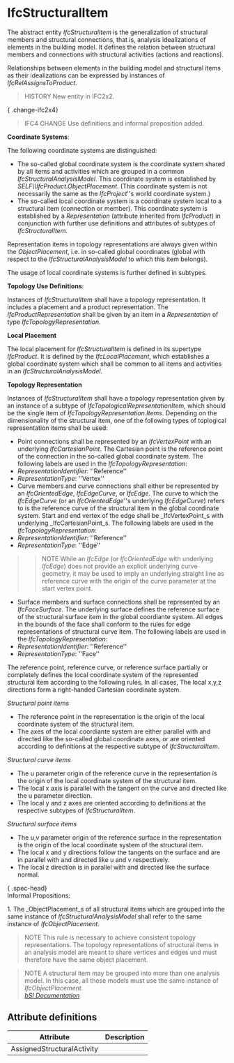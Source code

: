 IfcStructuralItem
=================
The abstract entity _IfcStructuralItem_ is the generalization of structural
members and structural connections, that is, analysis idealizations of
elements in the building model. It defines the relation between structural
members and connections with structural activities (actions and reactions).  
  
Relationships between elements in the building model and structural items as
their idealizations can be expressed by instances of _IfcRelAssignsToProduct_.  
  
> HISTORY  New entity in IFC2x2.  
  
{ .change-ifc2x4}  
> IFC4 CHANGE  Use definitions and informal proposition added.  
  
****Coordinate Systems****:  
  
The following coordinate systems are distinguished:  
  
* The so-called global coordinate system is the coordinate system shared by all items and activities which are grouped in a common _IfcStructuralAnalysisModel_. This coordinate system is established by _SELF\\\IfcProduct.ObjectPlacement_. (This coordinate system is not necessarily the same as the _IfcProject_''s world coordinate system.)  
* The so-called local coordinate system is a coordinate system local to a structural item (connection or member). This coordinate system is established by a _Representation_ (attribute inherited from _IfcProduct_) in conjunction with further use definitions and attributes of subtypes of _IfcStructuralItem_.  
  
Representation items in topology representations are always given within the
_ObjectPlacement_, i.e. in so-called global coordinates (global with respect
to the _IfcStructuralAnalysisModel_ to which this item belongs).  
  
The usage of local coordinate systems is further defined in subtypes.  
  
****Topology Use Definitions****:  
  
Instances of _IfcStructuralItem_ shall have a topology representation. It
includes a placement and a product representation. The
_IfcProductRepresentation_ shall be given by an item in a _Representation_ of
type _IfcTopologyRepresentation_.  
  
**Local Placement**  
  
The local placement for _IfcStructuralItem_ is defined in its supertype
_IfcProduct_. It is defined by the _IfcLocalPlacement_, which establishes a
global coordinate system which shall be common to all items and activities in
an _IfcStructuralAnalysisModel_.  
  
**Topology Representation**  
  
Instances of _IfcStructuralItem_ shall have a topology representation given by
an instance of a subtype of _IfcTopologicalRepresentationItem_, which should
be the single item of _IfcTopologyRepresentation.Items_. Depending on the
dimensionality of the structural item, one of the following types of
toplogical representation items shall be used:  
  
* Point connections shall be represented by an _IfcVertexPoint_ with an underlying _IfcCartesianPoint_. The Cartesian point is the reference point of the connection in the so-called global coordinate system. The following labels are used in the _IfcTopologyRepresentation_:   
* _RepresentationIdentifier_: ''Reference''  
* _RepresentationType_: ''Vertex''   
* Curve members and curve connections shall either be represented by an _IfcOrientedEdge_, _IfcEdgeCurve_, or _IfcEdge_. The curve to which the _IfcEdgeCurve_ (or an _IfcOrientedEdge_''s underlying _IfcEdgeCurve_) refers to is the reference curve of the structural item in the global coordinate system. Start and end vertex of the edge shall be _IfcVertexPoint_s with underlying _IfcCartesianPoint_s. The following labels are used in the _IfcTopologyRepresentation_:   
* _RepresentationIdentifier_: ''Reference''  
* _RepresentationType_: ''Edge''   
>> NOTE  While an _IfcEdge_ (or _IfcOrientedEdge_ with underlying _IfcEdge_)
does not provide an explicit underlying curve geometry, it may be used to
imply an underlying straight line as reference curve with the origin of the
curve parameter at the start vertex point.  
* Surface members and surface connections shall be represented by an _IfcFaceSurface_. The underlying surface defines the reference surface of the structural surface item in the global coordiante system. All edges in the bounds of the face shall conform to the rules for edge representations of structural curve item. The following labels are used in the _IfcTopologyRepresentation_:   
* _RepresentationIdentifier_: ''Reference''  
* _RepresentationType_: ''Face''   
  
The reference point, reference curve, or reference surface partially or
completely defines the local coordinate system of the represented structural
item according to the following rules. In all cases, The local x,y,z
directions form a right-handed Cartesian coordinate system.  
  
_Structural point items_  
  
* The reference point in the representation is the origin of the local coordinate system of the structural item.  
* The axes of the local coordiante system are either parallel with and directed like the so-called global coordinate axes, or are oriented according to definitions at the respective subtype of _IfcStructuralItem_.  
  
_Structural curve items_  
  
* The u parameter origin of the reference curve in the representation is the origin of the local coordinate system of the structural item.  
* The local x axis is parallel with the tangent on the curve and directed like the u parameter direction.  
* The local y and z axes are oriented according to definitions at the respective subtypes of _IfcStructuralItem_.  
  
_Structural surface items_  
  
* The u,v parameter origin of the reference surface in the representation is the origin of the local coordinate system of the structural item.  
* The local x and y directions follow the tangents on the surface and are in parallel with and directed like u and v respectively.  
* The local z direction is in parallel with and directed like the surface normal.  
  
{ .spec-head}  
Informal Propositions:  
  
1\. The _ObjectPlacement_s of all structural items which are grouped into the
same instance of _IfcStructuralAnalysisModel_ shall refer to the same instance
of _IfcObjectPlacement_.  
  
> NOTE  This rule is necessary to achieve consistent topology representations.
> The topology representations of structural items in an analysis model are
> meant to share vertices and edges und must therefore have the same object
> placement.  
  
> NOTE  A structural item may be grouped into more than one analysis model. In
> this case, all these models must use the same instance of
> _IfcObjectPlacement_.  
[ _bSI
Documentation_](https://standards.buildingsmart.org/IFC/DEV/IFC4_2/FINAL/HTML/schema/ifcstructuralanalysisdomain/lexical/ifcstructuralitem.htm)


Attribute definitions
---------------------
| Attribute                  | Description   |
|----------------------------|---------------|
| AssignedStructuralActivity |               |

